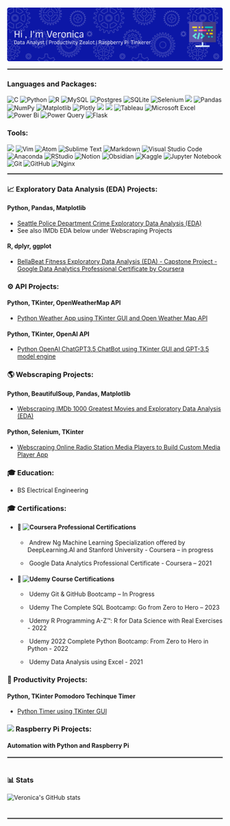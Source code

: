 ![Header](./github-header-image3.png)


<hr style="border: 1px solid gray">

### Languages and Packages:
<p float="left">
  
  ![C](https://img.shields.io/badge/c-%2300599C.svg?style=for-the-badge&logo=c&logoColor=white)
  ![Python](https://img.shields.io/badge/python-3670A0?style=for-the-badge&logo=python&logoColor=ffdd54)
  ![R](https://img.shields.io/badge/r-%23276DC3.svg?style=for-the-badge&logo=r&logoColor=white)
  ![MySQL](https://img.shields.io/badge/mysql-%2300f.svg?style=for-the-badge&logo=mysql&logoColor=white)
  ![Postgres](https://img.shields.io/badge/postgres-%23316192.svg?style=for-the-badge&logo=postgresql&logoColor=white)
  ![SQLite](https://img.shields.io/badge/sqlite-%2307405e.svg?style=for-the-badge&logo=sqlite&logoColor=white)
  ![Selenium](https://img.shields.io/badge/-selenium-%43B02A?style=for-the-badge&logo=selenium&logoColor=white)
  <img src= "https://img.shields.io/badge/-BeautifulSoup-maroon" />
  ![Pandas](https://img.shields.io/badge/pandas-%23150458.svg?style=for-the-badge&logo=pandas&logoColor=white)
  ![NumPy](https://img.shields.io/badge/numpy-%23013243.svg?style=for-the-badge&logo=numpy&logoColor=white)
  ![Matplotlib](https://img.shields.io/badge/Matplotlib-%23ffffff.svg?style=for-the-badge&logo=Matplotlib&logoColor=black)
  ![Plotly](https://img.shields.io/badge/Plotly-%233F4F75.svg?style=for-the-badge&logo=plotly&logoColor=white)
  <img src= "https://img.shields.io/badge/-Seaborn-teal" />
  <img src= "https://img.shields.io/badge/-GGPlot2-brightgreen" />
  ![Tableau](https://img.shields.io/badge/Tableau-E97627?style=for-the-badge&logo=Tableau&logoColor=white)
  ![Microsoft Excel](https://img.shields.io/badge/Microsoft_Excel-217346?style=for-the-badge&logo=microsoft-excel&logoColor=white)
  ![Power Bi](https://img.shields.io/badge/power_bi-F2C811?style=for-the-badge&logo=powerbi&logoColor=black)
  ![Power Query](https://img.shields.io/badge/Power%20Query-green)
  ![Flask](https://img.shields.io/badge/Flask-000000?style=for-the-badge&logo=flask&logoColor=white)
  
  <!-- =====
  <img src="https://raw.githubusercontent.com/github/explore/f3e22f0dca2be955676bc70d6214b95b13354ee8/topics/c/c.png" width="40" />
  <img src="https://raw.githubusercontent.com/github/explore/80688e429a7d4ef2fca1e82350fe8e3517d3494d/topics/python/python.png" width="40" />
  <img src="https://bit.ly/3SwfhYy" width="30" />
  <img src="https://upload.wikimedia.org/wikipedia/commons/0/01/Created_with_Matplotlib-logo.svg" width="30" />
  <img src="https://logowiki.net/uploads/logo/s/selenium-logo.svg" width="30" />
  <img src="https://cdn.freebiesupply.com/logos/large/2x/flask-logo-png-transparent.png" width="30" />
  <img src="https://raw.githubusercontent.com/github/explore/80688e429a7d4ef2fca1e82350fe8e3517d3494d/topics/r/r.png" width="40" />
  <img src="https://ggplot2.tidyverse.org/logo.png" width="30" />
  <img src="https://raw.githubusercontent.com/github/explore/80688e429a7d4ef2fca1e82350fe8e3517d3494d/topics/postgresql/postgresql.png" width="30" /> 
  <img src="https://logos-world.net/wp-content/uploads/2021/10/Tableau-Symbol.png" width="60" />
  ========
  -->
  
</p>

### Tools:
<p float="left">

<img src= "https://img.shields.io/badge/CLI-UNIX-black" /> ![Vim](https://img.shields.io/badge/VIM-%2311AB00.svg?style=for-the-badge&logo=vim&logoColor=white)
![Atom](https://img.shields.io/badge/Atom-%2366595C.svg?style=for-the-badge&logo=atom&logoColor=white)
![Sublime Text](https://img.shields.io/badge/sublime_text-%23575757.svg?style=for-the-badge&logo=sublime-text&logoColor=important)
![Markdown](https://img.shields.io/badge/markdown-%23000000.svg?style=for-the-badge&logo=markdown&logoColor=white)
![Visual Studio Code](https://img.shields.io/badge/Visual%20Studio%20Code-0078d7.svg?style=for-the-badge&logo=visual-studio-code&logoColor=white)
![Anaconda](https://img.shields.io/badge/Anaconda-%2344A833.svg?style=for-the-badge&logo=anaconda&logoColor=white)
![RStudio](https://img.shields.io/badge/RStudio-4285F4?style=for-the-badge&logo=rstudio&logoColor=white)
![Notion](https://img.shields.io/badge/Notion-%23000000.svg?style=for-the-badge&logo=notion&logoColor=white)
![Obsidian](https://img.shields.io/badge/Obsidian-%23483699.svg?style=for-the-badge&logo=obsidian&logoColor=white)
![Kaggle](https://img.shields.io/badge/Kaggle-035a7d?style=for-the-badge&logo=kaggle&logoColor=white)
![Jupyter Notebook](https://img.shields.io/badge/jupyter-%23FA0F00.svg?style=for-the-badge&logo=jupyter&logoColor=white)
![Git](https://img.shields.io/badge/git-%23F05033.svg?style=for-the-badge&logo=git&logoColor=white)
![GitHub](https://img.shields.io/badge/github-%23121011.svg?style=for-the-badge&logo=github&logoColor=white)
![Nginx](https://img.shields.io/badge/nginx-%23009639.svg?style=for-the-badge&logo=nginx&logoColor=white)
  
  <!--    ========
  
  <img src="https://raw.githubusercontent.com/github/explore/d92924b1d925bb134e308bd29c9de6c302ed3beb/topics/terminal/terminal.png" width="30" />
  <img src="https://code.visualstudio.com/assets/images/code-stable.png" width="30" /> 
  <img src="https://raw.githubusercontent.com/github/explore/a4691f04ff219c1c2aa02fc61fda41aa43f1459a/topics/jupyter-notebook/jupyter-notebook.png" width="30" />
  <img src="https://anaconda.org/static/img/anaconda-symbol.svg" width="30" />
  <img src="https://github.githubassets.com/images/modules/logos_page/GitHub-Mark.png" width="40" /> 
=============
-->
</p>

<hr style="border: 1px solid gray">

###  📈 Exploratory Data Analysis (EDA) Projects:

   #### Python, Pandas, Matplotlib
   * [Seattle Police Department Crime Exploratory Data Analysis (EDA)](https://www.kaggle.com/code/veronicalaven/seattle-pd-crime-eda)
   * See also IMDb EDA below under Webscraping Projects

   #### R, dplyr, ggplot
   * [BellaBeat Fitness Exploratory Data Analysis (EDA) - Capstone Project - Google Data Analytics Professional Certificate by Coursera](https://www.kaggle.com/code/veronicalaven/capstone-project-2021-bellabeat-case-study)

### ⚙️ API Projects:

   #### Python, TKinter, OpenWeatherMap API
   * [Python Weather App using TKinter GUI and Open Weather Map API](https://github.com/VeronicaLaven/weather_tk_gui_app.git)

   #### Python, TKinter, OpenAI API
   * [Python OpenAI ChatGPT3.5 ChatBot using TKinter GUI and GPT-3.5 model engine](https://github.com/VeronicaLaven/python_chatgpt3_tkinter_gui.git)

### 🌎 Webscraping Projects:
   #### Python, BeautifulSoup, Pandas, Matplotlib
   * [Webscraping IMDb 1000 Greatest Movies and Exploratory Data Analysis (EDA)](https://github.com/VeronicaLaven/IMDb_webscrape_plus_EDA_python.git)
   
   #### Python, Selenium, TKinter
   * [Webscraping Online Radio Station Media Players to Build Custom Media Player App](https://github.com/VeronicaLaven/custom_music_player.git)
    
### 🎓 Education:    
* BS Electrical Engineering

### 🎓 Certifications: 

  * #### 📜 ![Coursera](https://img.shields.io/badge/Coursera-%230056D2.svg?style=for-the-badge&logo=Coursera&logoColor=white) Professional Certifications
  
    *  Andrew Ng Machine Learning Specialization offered by DeepLearning.AI and Stanford University - Coursera – in progress

    *  Google Data Analytics Professional Certificate - Coursera – 2021
  
  * #### 📜 ![Udemy](https://img.shields.io/badge/Udemy-A435F0?style=for-the-badge&logo=Udemy&logoColor=white) Course Certifications
  
    *  Udemy Git & GitHub Bootcamp – In Progress

    *  Udemy The Complete SQL Bootcamp: Go from Zero to Hero – 2023

    *  Udemy R Programming A-Z™: R for Data Science with Real Exercises - 2022

    *  Udemy 2022 Complete Python Bootcamp: From Zero to Hero in Python - 2022
  
    *  Udemy Data Analysis using Excel - 2021



### :dart: Productivity Projects:

   #### Python, TKinter Pomodoro Techinque Timer
   * [Python Timer using TKinter GUI](https://github.com/VeronicaLaven/python_timer.git)


### <img src= "https://download.logo.wine/logo/Raspberry_Pi/Raspberry_Pi-Logo.wine.png" width="60"/> Raspberry Pi Projects: 
   #### Automation with Python and Raspberry Pi

<hr style="border: 1px solid gray">


#

### 📊 Stats

![Veronica's GitHub stats](https://github-readme-stats.vercel.app/api?username=veronicalaven&show_icons=true&theme=bear)

<!-- ![GitHub Streak](https://streak-stats.demolab.com?user=VeronicaLaven&theme=bear&border_radius=4.5) -->

#

<hr style="border: 1px solid gray">

<!--
**VeronicaLaven/VeronicaLaven** is a ✨ _special_ ✨ repository because its `README.md` (this file) appears on your GitHub profile.

Here are some ideas to get you started:

- 🔭 I’m currently working on ...
- 🌱 I’m currently learning ...
- 👯 I’m looking to collaborate on ...
- 🤔 I’m looking for help with ...
- 💬 Ask me about ...
- 📫 How to reach me: ...
- 😄 Pronouns: ...
- ⚡ Fun fact: ...
-->
